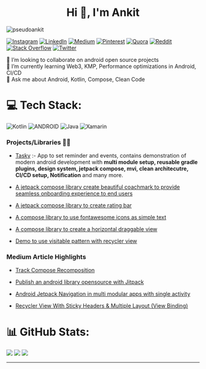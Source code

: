 



<h1 align="center">Hi 👋, I'm Ankit</h1>

<img src="https://komarev.com/ghpvc/?username=pseudoankit&label=Profile%20views&color=0e75b6&style=flat" alt="pseudoankit" /> 

<p align="center"> 
  
 
  [![Instagram](https://img.shields.io/badge/Instagram-%23E4405F.svg?logo=Instagram&logoColor=white)](https://instagram.com/pseudoankit) 
  [![LinkedIn](https://img.shields.io/badge/LinkedIn-%230077B5.svg?logo=linkedin&logoColor=white)](https://linkedin.com/in/pseudoankit) [![Medium](https://img.shields.io/badge/Medium-12100E?logo=medium&logoColor=white)](https://medium.com/@pseudoankit) [![Pinterest](https://img.shields.io/badge/Pinterest-%23E60023.svg?logo=Pinterest&logoColor=white)](https://pinterest.com/pseudoankit) [![Quora](https://img.shields.io/badge/Quora-%23B92B27.svg?logo=Quora&logoColor=white)](https://quora.com/profile/PseudoAnkit) [![Reddit](https://img.shields.io/badge/Reddit-%23FF4500.svg?logo=Reddit&logoColor=white)](https://reddit.com/user/pseudoankit) [![Stack Overflow](https://img.shields.io/badge/-Stackoverflow-FE7A16?logo=stack-overflow&logoColor=white)](https://stackoverflow.com/users/15747933) [![Twitter](https://img.shields.io/badge/Twitter-%231DA1F2.svg?logo=Twitter&logoColor=white)](https://twitter.com/pseudoankit) 
</p>

👯 I’m looking to collaborate on android open source projects<br>🌱 I’m currently learning Web3, KMP, Performance optimizations in Android, CI/CD<br>💬 Ask me about Android, Kotlin, Compose, Clean Code

# 💻 Tech Stack:
![Kotlin](https://img.shields.io/badge/kotlin-%230095D5.svg?style=plastic&logo=kotlin&logoColor=white) ![ANDROID](https://img.shields.io/badge/android-%2320232a.svg?style=plastic&logo=android&logoColor=%a4c639) ![Java](https://img.shields.io/badge/java-%23ED8B00.svg?style=plastic&logo=java&logoColor=white) ![Xamarin](https://img.shields.io/badge/Xamarin-3199DC?style=plastic&logo=xamarin&logoColor=white)


<h3 align="left">Projects/Libraries 👨‍💻</h3>

- <a href="https://github.com/pseudoankit/Tasky">Tasky</a> :- App to set reminder and events, contains demonstration  of modern android development with **multi module setup, reusable gradle plugins, design system, jetpack compose, mvi, clean architecutre, CI/CD setup, Notification** and many more.

- <a href="https://github.com/pseudoankit/coachmark">A jetpack compose library create beautiful coachmark to provide seamless onboarding experience to end users</a>

- <a href="https://github.com/pseudoankit/RatingBarCompose">A jetpack compose library to create rating bar </a>
                                                         
- <a href="https://github.com/pseudoankit/ComposeFontAwesomeLibrary">A compose library to use fontawesome icons as simple text</a> 
                                                                  
- <a href="https://github.com/pseudoankit/compose-swipe">A compose library to create a horizontal draggable view</a> 

- <a href="https://github.com/pseudoankit/vistablePatternRecyclerView">Demo to use visitable pattern with recycler view</a>

<h3 align="left">Medium Article Highlights</h3>
                
- <a href="https://medium.com/@pseudoankit/track-compose-recomposition-1-8ce30e8f6847">Track Compose Recomposition<a/>
                                                                                      
- <a href="https://medium.com/@pseudoankit/publish-an-android-library-opensource-with-jitpack-91edf3228727">Publish an android library opensource with Jitpack<a/>
                                                                                                           
- <a href="https://medium.com/@pseudoankit/android-jetpack-navigation-in-multi-modular-apps-50b240a00dff">Android Jetpack Navigation in multi modular apps with single activity<a/>
                                                                                                         
- <a href="https://medium.com/@pseudoankit/recycler-view-with-sticky-headers-multiple-layout-kotlin-view-binding-4f0056805ae9">Recycler View With Sticky Headers & Multiple Layout (View Binding)<a/>

# 📊 GitHub Stats:
![](https://github-readme-stats.vercel.app/api/top-langs/?username=pseudoankit&theme=solarized-dark&hide_border=true&include_all_commits=true&count_private=false&layout=compact)
![](https://github-readme-stats.vercel.app/api?username=pseudoankit&theme=solarized-dark&hide_border=true&include_all_commits=true&count_private=false)
![](https://github-readme-streak-stats.herokuapp.com/?user=pseudoankit&theme=solarized-dark&hide_border=true)

---


